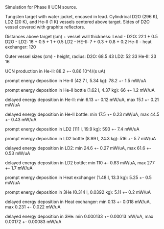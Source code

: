 Simulation for Phase II UCN source.

Tungsten target with water jacket, encased in lead.
Cylindrical D2O (296 K), LD2 (20 K), and He-II (1 K) vessels centered above target.
Sides of D2O vessel covered with graphite reflectors.

Distances above target (cm) + vessel wall thickness:
Lead - D2O: 22.1 + 0.5
D2O - LD2: 16 + 0.5 + 1 + 0.5
LD2 - HE-II: 7 + 0.3 + 0.8 + 0.2
He-II - heat exchanger: 120

Outer vessel sizes (cm) - height, radius:
D2O: 68.5 43
LD2: 52 33
He-II: 33 16

UCN production in He-II:
88.2 +- 0.86 10^4/(s uA)

prompt energy deposition in He-II (42.7 l, 5.34 kg):
78.2 +- 1.5 mW/uA

prompt energy deposition in He-II bottle (1.62 l, 4.37 kg):
66 +- 1.2 mW/uA

delayed energy deposition in He-II:
min 6.13 +- 0.12 mW/uA, max 15.1 +- 0.21 mW/uA

delayed energy deposition in He-II bottle:
min 17.5 +- 0.23 mW/uA, max 44.5 +- 0.43 mW/uA

prompt energy deposition in LD2 (111 l, 19.9 kg):
593 +- 7.4 mW/uA

prompt energy deposition in LD2 bottle (8.99 l, 24.3 kg):
516 +- 5.7 mW/uA

delayed energy deposition in LD2:
min 24.6 +- 0.27 mW/uA, max 61.6 +- 0.53 mW/uA

delayed energy deposition in LD2 bottle:
min 110 +- 0.83 mW/uA, max 277 +- 1.7 mW/uA

prompt energy deposition in Heat exchanger (1.48 l, 13.3 kg):
5.25 +- 0.5 mW/uA

prompt energy deposition in 3He (0.314 l, 0.0392 kg):
5.11 +- 0.2 mW/uA

delayed energy deposition in Heat exchanger:
min 0.13 +- 0.018 mW/uA, max 0.231 +- 0.022 mW/uA

delayed energy deposition in 3He:
min 0.000133 +- 0.00013 mW/uA, max 0.00172 +- 0.00083 mW/uA

